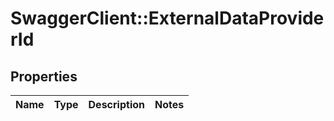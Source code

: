 # SwaggerClient::ExternalDataProviderId

## Properties
Name | Type | Description | Notes
------------ | ------------- | ------------- | -------------

